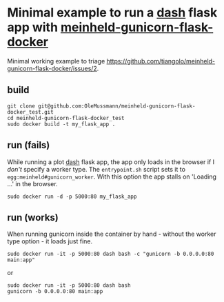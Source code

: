 # Minimal example to run a [dash](https://dash.plot.ly/) flask app with [meinheld-gunicorn-flask-docker](https://github.com/tiangolo/meinheld-gunicorn-flask-docker)

Minimal working example to triage https://github.com/tiangolo/meinheld-gunicorn-flask-docker/issues/2.

## build
```
git clone git@github.com:OleMussmann/meinheld-gunicorn-flask-docker_test.git
cd meinheld-gunicorn-flask-docker_test
sudo docker build -t my_flask_app .
```

## run (fails)

While running a plot [dash](https://dash.plot.ly/) flask app, the app only loads in the browser if I _don't_ specify a worker type. The `entrypoint.sh` script sets it to `egg:meinheld#gunicorn_worker`. With this option the app stalls on 'Loading ...' in the browser. 

```
sudo docker run -d -p 5000:80 my_flask_app
```

## run (works)

When running gunicorn inside the container by hand - without the worker type option - it loads just fine.

```
sudo docker run -it -p 5000:80 dash bash -c "gunicorn -b 0.0.0.0:80 main:app"
```

or

```
sudo docker run -it -p 5000:80 dash bash
gunicorn -b 0.0.0.0:80 main:app
```
